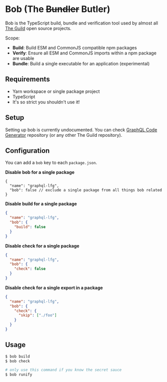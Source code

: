 # Bob (The ~~Bundler~~ Butler)

Bob is the TypeScript build, bundle and verification tool used by almost all
[The Guild](https://the-guild.dev) open source projects.

Scope:

- **Build**: Build ESM and CommonJS compatible npm packages
- **Verify**: Ensure all ESM and CommonJS imports within a npm package are usable
- **Bundle**: Build a single executable for an application (experimental)

## Requirements

- Yarn workspace or single package project
- TypeScript
- It's so strict you shouldn't use it!

## Setup

Setting up bob is currently undocumented. You can check
[GraphQL Code Generator](https://github.com/dotansimha/graphql-code-generator) repository (or any
other The Guild repository).

## Configuration

You can add a `bob` key to each `package.json`.

**Disable bob for a single package**

```jsonc
{
  "name": "graphql-lfg",
  "bob": false // exclude a single package from all things bob related
}
```

**Disable build for a single package**

```json
{
  "name": "graphql-lfg",
  "bob": {
    "build": false
  }
}
```

**Disable check for a single package**

```json
{
  "name": "graphql-lfg",
  "bob": {
    "check": false
  }
}
```

**Disable check for a single export in a package**

```json
{
  "name": "graphql-lfg",
  "bob": {
    "check": {
      "skip": ["./foo"]
    }
  }
}
```

## Usage

```bash
$ bob build
$ bob check

# only use this command if you know the secret sauce
$ bob runify
```
